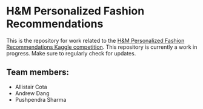 # H&M Personalized Fashion Recommendations

This is the repository for work related to the [H&M Personalized Fashion Recommendations Kaggle competition](https://www.kaggle.com/competitions/h-and-m-personalized-fashion-recommendations). This repository is currently a work in progress. Make sure to regularly check for updates.

## Team members:
- Allistair Cota
- Andrew Dang
- Pushpendra Sharma